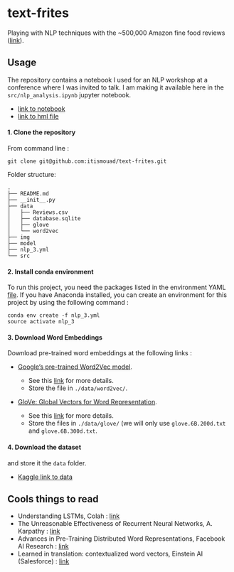 # text-frites

Playing with NLP techniques with the ~500,000 Amazon fine food reviews ([link](https://www.kaggle.com/snap/amazon-fine-food-reviews/data)).

## Usage

The repository contains a notebook I used for an NLP workshop at a conference where I was invited to talk. I am making it available here in the `src/nlp_analysis.ipynb` jupyter notebook.

- [link to notebook](./src/nlp_analysis.ipynb)
- [link to hml file](./html/nlp_analysis.html)

#### 1. Clone the repository

From command line :

```
git clone git@github.com:itismouad/text-frites.git
```

Folder structure:

```
.
├── README.md
├── __init__.py
├── data
│   ├── Reviews.csv
│   ├── database.sqlite
│   ├── glove
│   └── word2vec
├── img
├── model
├── nlp_3.yml
└── src
```

#### 2. Install conda environment

To run this project, you need the packages listed in the environment YAML [file](https://github.com/itismouad/text-frites/blob/master/environment.yml). If you have Anaconda installed, you can create an environment for this project by using the following command :

```
conda env create -f nlp_3.yml
source activate nlp_3
```

#### 3. Download Word Embeddings

Download pre-trained word embeddings at the following links :

* [Google’s pre-trained Word2Vec model](https://drive.google.com/file/d/0B7XkCwpI5KDYNlNUTTlSS21pQmM/edit?usp=sharing).
	+ See this [link](http://mccormickml.com/2016/04/12/googles-pretrained-word2vec-model-in-python/) for more details.
	+ Store the file in `./data/word2vec/`.

* [GloVe: Global Vectors for Word Representation](http://nlp.stanford.edu/data/glove.6B.zip).
	+ See this [link](https://nlp.stanford.edu/projects/glove/) for more details.
	+ Store the files in `./data/glove/` (we will only use `glove.6B.200d.txt` and `glove.6B.300d.txt`.

#### 4. Download the dataset

and store it the `data` folder.

* [Kaggle link to data](https://www.kaggle.com/snap/amazon-fine-food-reviews/data)


## Cools things to read

* Understanding LSTMs, Colah : [link](http://colah.github.io/posts/2015-08-Understanding-LSTMs/)
* The Unreasonable Effectiveness of Recurrent Neural Networks, A. Karpathy : [link](http://karpathy.github.io/2015/05/21/rnn-effectiveness/)
* Advances in Pre-Training Distributed Word Representations, Facebook AI Research : [link](https://arxiv.org/abs/1712.09405)
* Learned in translation: contextualized word vectors, Einstein AI (Salesforce) : [link](https://einstein.ai/research/learned-in-translation-contextualized-word-vectors)